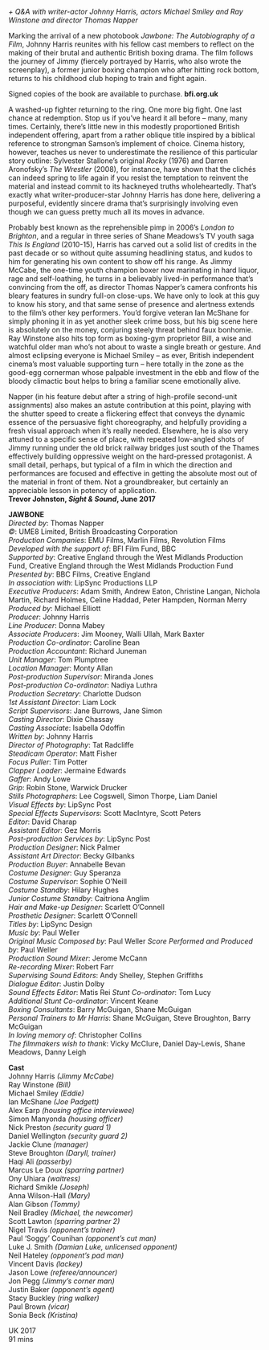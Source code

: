 

_+ Q&A with writer-actor Johnny Harris, actors Michael Smiley and Ray Winstone and director Thomas Napper_

Marking the arrival of a new photobook _Jawbone: The Autobiography of a Film_, Johnny Harris reunites with his fellow cast members to reflect on the making of their brutal and authentic British boxing drama. The film follows the journey of Jimmy (fiercely portrayed by Harris, who also wrote the screenplay), a former junior boxing champion who after hitting rock bottom, returns to his childhood club hoping to train and fight again.  

Signed copies of the book are available to purchase.
**bfi.org.uk**  

A washed-up fighter returning to the ring. One more big fight. One last chance at redemption. Stop us if you’ve heard it all before – many, many times. Certainly, there’s little new in this modestly proportioned British independent offering, apart from a rather oblique title inspired by a biblical reference to strongman Samson’s implement of choice. Cinema history, however, teaches us never to underestimate the resilience of this particular story outline: Sylvester Stallone’s original _Rocky_ (1976) and Darren Aronofsky’s  _The Wrestler_ (2008), for instance, have shown that the clichés can indeed spring to life again if you resist the temptation to reinvent the material and instead commit to its hackneyed truths wholeheartedly. That’s exactly what writer-producer-star Johnny Harris has done here, delivering a purposeful, evidently sincere drama that’s surprisingly involving even though we can guess pretty much all its moves in advance.

Probably best known as the reprehensible pimp in 2006’s _London to Brighton_, and a regular in three series of Shane Meadows’s TV youth saga _This Is England_ (2010-15), Harris has carved out a solid list of credits in the past decade or so without quite assuming headlining status, and kudos to him for generating his own content to show off his range. As Jimmy McCabe, the one-time youth champion boxer now marinating in hard liquor, rage and self-loathing, he turns in a believably lived-in performance that’s convincing from the off, as director Thomas Napper’s camera confronts his bleary features in sundry full-on close-ups. We have only to look at this guy to know his story, and that same sense of presence and alertness extends to the film’s other key performers. You’d forgive veteran Ian McShane for simply phoning it in as yet another sleek crime boss, but his big scene here is absolutely on the money, conjuring steely threat behind faux bonhomie. Ray Winstone also hits top form as boxing-gym proprietor Bill, a wise and watchful older man who’s not about to waste a single breath or gesture. And almost eclipsing everyone is Michael Smiley – as ever, British independent cinema’s most valuable supporting turn – here totally in the zone as the good-egg cornerman whose palpable investment in the ebb and flow of the bloody climactic bout helps to bring a familiar scene emotionally alive.

Napper (in his feature debut after a string of high-profile second-unit assignments) also makes an astute contribution at this point, playing with the shutter speed to create a flickering effect that conveys the dynamic essence of the persuasive fight choreography, and helpfully providing a fresh visual approach when it’s really needed. Elsewhere, he is also very attuned to a specific sense of place, with repeated low-angled shots of Jimmy running under the old brick railway bridges just south of the Thames effectively building oppressive weight on the hard-pressed protagonist. A small detail, perhaps, but typical of a film in which the direction and performances are focused and effective in getting the absolute most out of the material in front of them. Not a groundbreaker, but certainly an appreciable lesson in potency of application.  
**Trevor Johnston, _Sight & Sound_, June 2017**  

**JAWBONE**  
_Directed by_: Thomas Napper  
_©_: UME8 Limited, British Broadcasting Corporation  
_Production Companies_: EMU Films, Marlin Films, Revolution Films  
_Developed with the support of_: BFI Film Fund, BBC  
_Supported by_: Creative England through the West Midlands Production Fund, Creative England through the West Midlands Production Fund  
_Presented by_: BBC Films, Creative England  
_In association with_: LipSync Productions LLP  
_Executive Producers_: Adam Smith, Andrew Eaton, Christine Langan, Nichola Martin, Richard Holmes, Celine Haddad, Peter Hampden, Norman Merry  
_Produced by_: Michael Elliott  
_Producer_: Johnny Harris  
_Line Producer_: Donna Mabey  
_Associate Producers_: Jim Mooney, Walli Ullah, Mark Baxter  
_Production Co-ordinator_: Caroline Bean  
_Production Accountant_: Richard Juneman  
_Unit Manager_: Tom Plumptree  
_Location Manager_: Monty Allan  
_Post-production Supervisor_: Miranda Jones  
_Post-production Co-ordinator_: Nadiya Luthra  
_Production Secretary_: Charlotte Dudson  
_1st Assistant Director_: Liam Lock  
_Script Supervisors_: Jane Burrows, Jane Simon  
_Casting Director_: Dixie Chassay  
_Casting Associate_: Isabella Odoffin  
_Written by_: Johnny Harris  
_Director of Photography_: Tat Radcliffe  
_Steadicam Operator_: Matt Fisher  
_Focus Puller_: Tim Potter  
_Clapper Loader_: Jermaine Edwards  
_Gaffer_: Andy Lowe  
_Grip_: Robin Stone, Warwick Drucker  
_Stills Photographers_: Lee Cogswell, Simon Thorpe, Liam Daniel  
_Visual Effects by_: LipSync Post  
_Special Effects Supervisors_: Scott MacIntyre, Scott Peters  
_Editor_: David Charap  
_Assistant Editor_: Gez Morris  
_Post-production Services by_: LipSync Post  
_Production Designer_: Nick Palmer  
_Assistant Art Director_: Becky Gilbanks  
_Production Buyer_: Annabelle Bevan  
_Costume Designer_: Guy Speranza  
_Costume Supervisor_: Sophie O’Neill  
_Costume Standby_: Hilary Hughes  
_Junior Costume Standby_: Caitriona Anglim  
_Hair and Make-up Designer_: Scarlett O’Connell  
_Prosthetic Designer_: Scarlett O’Connell  
_Titles by_: LipSync Design  
_Music by_: Paul Weller  
_Original Music Composed by_: Paul Weller
_Score Performed and Produced by_: Paul Weller  
_Production Sound Mixer_: Jerome McCann  
_Re-recording Mixer_: Robert Farr  
_Supervising Sound Editors_: Andy Shelley, Stephen Griffiths  
_Dialogue Editor_: Justin Dolby  
_Sound Effects Editor_: Matis Rei
_Stunt Co-ordinator_: Tom Lucy  
_Additional Stunt Co-ordinator_: Vincent Keane  
_Boxing Consultants_: Barry McGuigan, Shane McGuigan  
_Personal Trainers to Mr Harris_: Shane McGuigan, Steve Broughton, Barry McGuigan  
_In loving memory of_: Christopher Collins  
_The filmmakers wish to thank_: Vicky McClure, Daniel Day-Lewis, Shane Meadows, Danny Leigh  

**Cast**  
Johnny Harris _(Jimmy McCabe)_  
Ray Winstone _(Bill)_  
Michael Smiley _(Eddie)_  
Ian McShane _(Joe Padgett)_  
Alex Earp _(housing office interviewee)_  
Simon Manyonda _(housing officer)_  
Nick Preston _(security guard 1)_  
Daniel Wellington _(security guard 2)_  
Jackie Clune _(manager)_  
Steve Broughton _(Daryll, trainer)_  
Haqi Ali _(passerby)_  
Marcus Le Doux _(sparring partner)_  
Ony Uhiara _(waitress)_  
Richard Smikle _(Joseph)_  
Anna Wilson-Hall _(Mary)_  
Alan Gibson _(Tommy)_  
Neil Bradley _(Michael, the newcomer)_  
Scott Lawton _(sparring partner 2)_  
Nigel Travis _(opponent’s trainer)_  
Paul ‘Soggy’ Counihan _(opponent’s cut man)_  
Luke J. Smith _(Damian Luke, unlicensed opponent)_  
Neil Hateley _(opponent’s pad man)_  
Vincent Davis _(lackey)_  
Jason Lowe _(referee/announcer)_  
Jon Pegg _(Jimmy’s corner man)_  
Justin Baker _(opponent’s agent)_  
Stacy Buckley _(ring walker)_  
Paul Brown _(vicar)_  
Sonia Beck _(Kristina)_  

UK 2017  
91 mins  
<!--stackedit_data:
eyJoaXN0b3J5IjpbLTk4MTI4OTMyOF19
-->